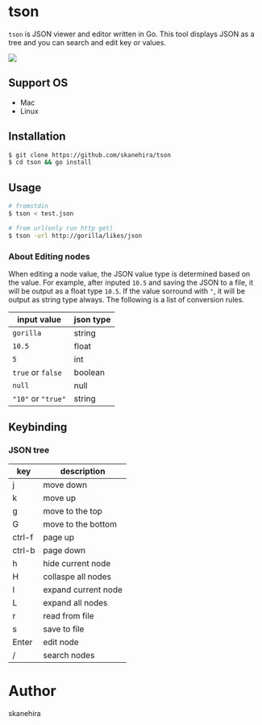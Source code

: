 # tson
`tson` is JSON viewer and editor written in Go.
This tool displays JSON as a tree and you can search and edit key or values.

![](https://i.imgur.com/tBGLEsT.gif)

## Support OS
- Mac
- Linux

## Installation
```sh
$ git clone https://github.com/skanehira/tson
$ cd tson && go install
```

## Usage
```sh
# fromstdin
$ tson < test.json

# from url(only run http get)
$ tson -url http://gorilla/likes/json
```

### About Editing nodes
When editing a node value, the JSON value type is determined based on the value.
For example, after inputed `10.5` and saving the JSON to a file, it will be output as a float type `10.5`.
If the value sorround with `"`, it will be output as string type always.
The following is a list of conversion rules.

| input value        | json type |
|--------------------|-----------|
| `gorilla`          | string    |
| `10.5`             | float     |
| `5`                | int       |
| `true` or `false`  | boolean   |
| `null`             | null      |
| `"10"` or `"true"` | string    |

## Keybinding
### JSON tree

| key    | description         |
|--------|---------------------|
| j      | move down           |
| k      | move up             |
| g      | move to the top     |
| G      | move to the bottom  |
| ctrl-f | page up             |
| ctrl-b | page down           |
| h      | hide current node   |
| H      | collaspe all nodes  |
| l      | expand current node |
| L      | expand all nodes    |
| r      | read from file      |
| s      | save to file        |
| Enter  | edit node           |
| /      | search nodes        |

# Author
skanehira
